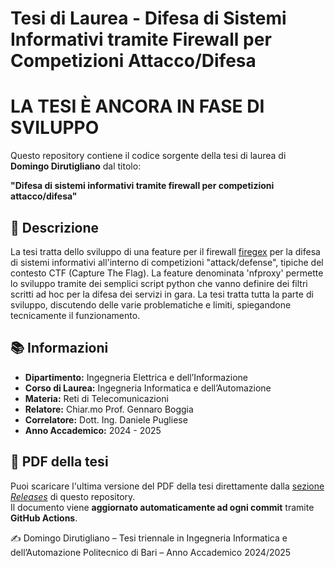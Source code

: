 # Tesi di Laurea - Difesa di Sistemi Informativi tramite Firewall per Competizioni Attacco/Difesa

# LA TESI È ANCORA IN FASE DI SVILUPPO

Questo repository contiene il codice sorgente della tesi di laurea di **Domingo Dirutigliano** dal titolo:

**"Difesa di sistemi informativi tramite firewall per competizioni attacco/difesa"**

## 🧠 Descrizione

La tesi tratta dello sviluppo di una feature per il firewall [firegex](https://github.com/pwnzer0tt1/firegex) per la difesa di sistemi informativi all'interno di competizioni "attack/defense", tipiche del contesto CTF (Capture The Flag). La feature denominata 'nfproxy' permette lo sviluppo tramite dei semplici script python che vanno definire dei filtri scritti ad hoc per la difesa dei servizi in gara. La tesi tratta tutta la parte di sviluppo, discutendo delle varie problematiche e limiti, spiegandone tecnicamente il funzionamento.

## 📚 Informazioni

- **Dipartimento:** Ingegneria Elettrica e dell’Informazione  
- **Corso di Laurea:** Ingegneria Informatica e dell’Automazione  
- **Materia:** Reti di Telecomunicazioni  
- **Relatore:** Chiar.mo Prof. Gennaro Boggia  
- **Correlatore:** Dott. Ing. Daniele Pugliese  
- **Anno Accademico:** 2024 - 2025

## 📄 PDF della tesi

Puoi scaricare l'ultima versione del PDF della tesi direttamente dalla [sezione *Releases*](https://github.com/domysh/engineering-thesis/releases) di questo repository.  
Il documento viene **aggiornato automaticamente ad ogni commit** tramite **GitHub Actions**.


✍️ Domingo Dirutigliano – Tesi triennale in Ingegneria Informatica e dell’Automazione
Politecnico di Bari – Anno Accademico 2024/2025